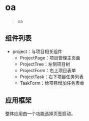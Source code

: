 # oa

> oa

## 组件列表

- project：与项目相关组件
  * ProjectPage：项目管理主页面
  * ProjectTree：左侧项目树
  * ProjectForm：右上项目表单
  * ProjectTask：右下项目任务列表
  * TaskForm：给项目增加任务表单

## 应用框架

整体应用由一个功能选择页签启动，

